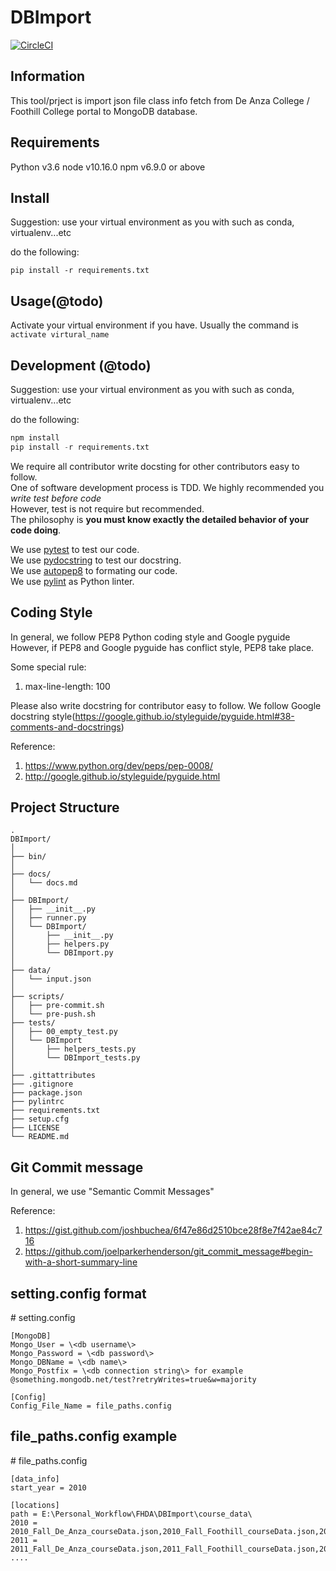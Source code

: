 # DBImport
[![CircleCI](https://circleci.com/gh/FHDA/DBImport.svg?style=svg)](https://circleci.com/gh/FHDA/DBImport)

## Information

This tool/prject is import json file class info fetch from De Anza College / Foothill College portal
to MongoDB database.

## Requirements

Python v3.6
node v10.16.0
npm v6.9.0 or above

## Install

Suggestion: use your virtual environment as you with such as conda, virtualenv...etc

do the following:

```script
pip install -r requirements.txt
```

## Usage(@todo)

Activate your virtual environment if you have. Usually the command is `activate virtural_name`

## Development (@todo)

Suggestion: use your virtual environment as you with such as conda, virtualenv...etc

do the following:

```py
npm install
pip install -r requirements.txt
```
  
We require all contributor write docsting for other contributors easy to follow.  
One of software development process is TDD. We highly recommended you *write test before code*  
However, test is not require but recommended.  
The philosophy is **you must know exactly the detailed behavior of your code doing**.  

We use [pytest](https://docs.pytest.org/) to test our code.  
We use [pydocstring](http://pydocstyle.org/) to test our docstring.  
We use [autopep8](https://github.com/hhatto/autopep8) to formating our code.  
We use [pylint](https://pylint.org) as Python linter.  

## Coding Style

In general, we follow PEP8 Python coding style and Google pyguide
However, if PEP8 and Google pyguide has conflict style, PEP8 take place.

Some special rule:

1. max-line-length: 100

Please also write docstring for contributor easy to follow.
We follow Google docstring style(https://google.github.io/styleguide/pyguide.html#38-comments-and-docstrings)

Reference:

1. https://www.python.org/dev/peps/pep-0008/
2. http://google.github.io/styleguide/pyguide.html

## Project Structure

    .
    DBImport/  
    │  
    ├── bin/  
    │  
    ├── docs/  
    │   └── docs.md  
    │  
    ├── DBImport/  
    │   ├── __init__.py  
    │   ├── runner.py  
    │   └── DBImport/  
    │       ├── __init__.py  
    │       ├── helpers.py  
    │       └── DBImport.py  
    │  
    ├── data/  
    │   └── input.json  
    │  
    ├── scripts/  
    │   ├── pre-commit.sh  
    │   └── pre-push.sh  
    ├── tests/  
    │   ├── 00_empty_test.py  
    │   └── DBImport  
    │       ├── helpers_tests.py  
    │       └── DBImport_tests.py 
    │  
    ├── .gittattributes
    ├── .gitignore
    ├── package.json
    ├── pylintrc
    ├── requirements.txt
    ├── setup.cfg  
    ├── LICENSE  
    └── README.md  

## Git Commit message

In general, we use "Semantic Commit Messages"

Reference:

1. https://gist.github.com/joshbuchea/6f47e86d2510bce28f8e7f42ae84c716
2. https://github.com/joelparkerhenderson/git_commit_message#begin-with-a-short-summary-line

## setting.config format  
\# setting.config
 
    [MongoDB]    
    Mongo_User = \<db username\>  
    Mongo_Password = \<db password\>  
    Mongo_DBName = \<db name\>  
    Mongo_Postfix = \<db connection string\> for example @something.mongodb.net/test?retryWrites=true&w=majority  
       
    [Config]  
    Config_File_Name = file_paths.config

## file_paths.config example
\# file_paths.config  
  
    [data_info]  
    start_year = 2010  
    
    [locations]  
    path = E:\Personal_Workflow\FHDA\DBImport\course_data\  
    2010 = 2010_Fall_De_Anza_courseData.json,2010_Fall_Foothill_courseData.json,2010_Summer_De_Anza_courseData.json,2010_Summer_Foothill_courseData.json  
    2011 = 2011_Fall_De_Anza_courseData.json,2011_Fall_Foothill_courseData.json,2011_Spring_De_Anza_courseData.json,2011_Spring_Foothill_courseData.json,2011_Summer_De_Anza_courseData.json,2011_Summer_Foothill_courseData.json,2011_Winter_De_Anza_courseData.json,2011_Winter_Foothill_courseData.json  
    ....
